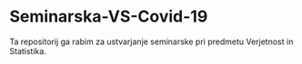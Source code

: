 # Seminarska-VS-Covid-19
Ta repositorij ga rabim za ustvarjanje seminarske pri predmetu Verjetnost in Statistika.
